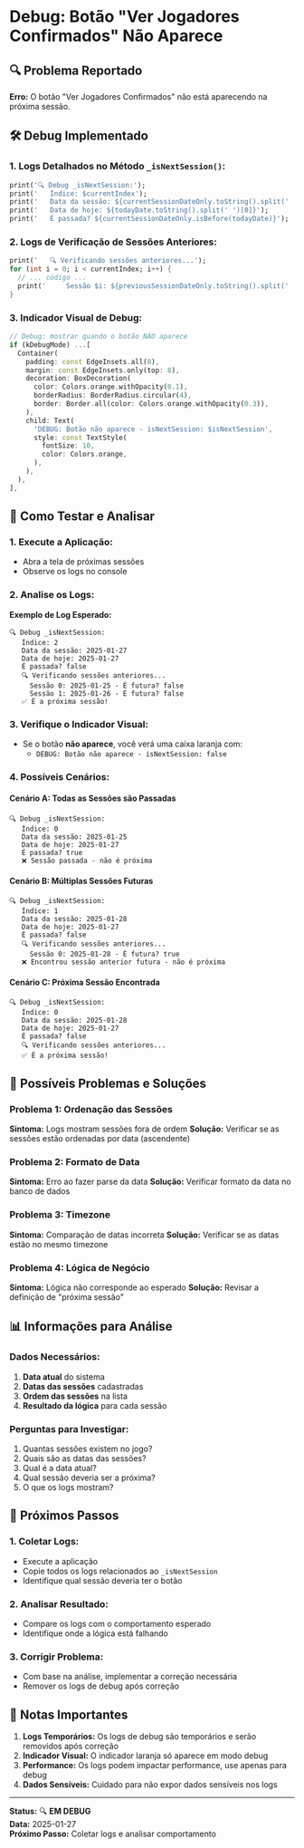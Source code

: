 # Debug: Botão "Ver Jogadores Confirmados" Não Aparece

## 🔍 **Problema Reportado**

**Erro:** O botão "Ver Jogadores Confirmados" não está aparecendo na próxima sessão.

## 🛠️ **Debug Implementado**

### **1. Logs Detalhados no Método `_isNextSession()`:**

```dart
print('🔍 Debug _isNextSession:');
print('   Índice: $currentIndex');
print('   Data da sessão: ${currentSessionDateOnly.toString().split(' ')[0]}');
print('   Data de hoje: ${todayDate.toString().split(' ')[0]}');
print('   É passada? ${currentSessionDateOnly.isBefore(todayDate)}');
```

### **2. Logs de Verificação de Sessões Anteriores:**

```dart
print('   🔍 Verificando sessões anteriores...');
for (int i = 0; i < currentIndex; i++) {
  // ... código ...
  print('     Sessão $i: ${previousSessionDateOnly.toString().split(' ')[0]} - É futura? ${!previousSessionDateOnly.isBefore(todayDate)}');
}
```

### **3. Indicador Visual de Debug:**

```dart
// Debug: mostrar quando o botão NÃO aparece
if (kDebugMode) ...[
  Container(
    padding: const EdgeInsets.all(8),
    margin: const EdgeInsets.only(top: 8),
    decoration: BoxDecoration(
      color: Colors.orange.withOpacity(0.1),
      borderRadius: BorderRadius.circular(4),
      border: Border.all(color: Colors.orange.withOpacity(0.3)),
    ),
    child: Text(
      'DEBUG: Botão não aparece - isNextSession: $isNextSession',
      style: const TextStyle(
        fontSize: 10,
        color: Colors.orange,
      ),
    ),
  ),
],
```

## 🧪 **Como Testar e Analisar**

### **1. Execute a Aplicação:**
- Abra a tela de próximas sessões
- Observe os logs no console

### **2. Analise os Logs:**

**Exemplo de Log Esperado:**
```
🔍 Debug _isNextSession:
   Índice: 2
   Data da sessão: 2025-01-27
   Data de hoje: 2025-01-27
   É passada? false
   🔍 Verificando sessões anteriores...
     Sessão 0: 2025-01-25 - É futura? false
     Sessão 1: 2025-01-26 - É futura? false
   ✅ É a próxima sessão!
```

### **3. Verifique o Indicador Visual:**
- Se o botão **não aparece**, você verá uma caixa laranja com:
  - `DEBUG: Botão não aparece - isNextSession: false`

### **4. Possíveis Cenários:**

#### **Cenário A: Todas as Sessões são Passadas**
```
🔍 Debug _isNextSession:
   Índice: 0
   Data da sessão: 2025-01-25
   Data de hoje: 2025-01-27
   É passada? true
   ❌ Sessão passada - não é próxima
```

#### **Cenário B: Múltiplas Sessões Futuras**
```
🔍 Debug _isNextSession:
   Índice: 1
   Data da sessão: 2025-01-28
   Data de hoje: 2025-01-27
   É passada? false
   🔍 Verificando sessões anteriores...
     Sessão 0: 2025-01-28 - É futura? true
   ❌ Encontrou sessão anterior futura - não é próxima
```

#### **Cenário C: Próxima Sessão Encontrada**
```
🔍 Debug _isNextSession:
   Índice: 0
   Data da sessão: 2025-01-28
   Data de hoje: 2025-01-27
   É passada? false
   🔍 Verificando sessões anteriores...
   ✅ É a próxima sessão!
```

## 🔧 **Possíveis Problemas e Soluções**

### **Problema 1: Ordenação das Sessões**
**Sintoma:** Logs mostram sessões fora de ordem
**Solução:** Verificar se as sessões estão ordenadas por data (ascendente)

### **Problema 2: Formato de Data**
**Sintoma:** Erro ao fazer parse da data
**Solução:** Verificar formato da data no banco de dados

### **Problema 3: Timezone**
**Sintoma:** Comparação de datas incorreta
**Solução:** Verificar se as datas estão no mesmo timezone

### **Problema 4: Lógica de Negócio**
**Sintoma:** Lógica não corresponde ao esperado
**Solução:** Revisar a definição de "próxima sessão"

## 📊 **Informações para Análise**

### **Dados Necessários:**
1. **Data atual** do sistema
2. **Datas das sessões** cadastradas
3. **Ordem das sessões** na lista
4. **Resultado da lógica** para cada sessão

### **Perguntas para Investigar:**
1. Quantas sessões existem no jogo?
2. Quais são as datas das sessões?
3. Qual é a data atual?
4. Qual sessão deveria ser a próxima?
5. O que os logs mostram?

## 🎯 **Próximos Passos**

### **1. Coletar Logs:**
- Execute a aplicação
- Copie todos os logs relacionados ao `_isNextSession`
- Identifique qual sessão deveria ter o botão

### **2. Analisar Resultado:**
- Compare os logs com o comportamento esperado
- Identifique onde a lógica está falhando

### **3. Corrigir Problema:**
- Com base na análise, implementar a correção necessária
- Remover os logs de debug após correção

## 📝 **Notas Importantes**

1. **Logs Temporários:** Os logs de debug são temporários e serão removidos após correção
2. **Indicador Visual:** O indicador laranja só aparece em modo debug
3. **Performance:** Os logs podem impactar performance, use apenas para debug
4. **Dados Sensíveis:** Cuidado para não expor dados sensíveis nos logs

---

**Status:** 🔍 **EM DEBUG**  
**Data:** 2025-01-27  
**Próximo Passo:** Coletar logs e analisar comportamento

